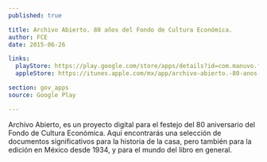 ```yaml
---
published: true

title: Archivo Abierto. 80 años del Fondo de Cultura Económica.
author: FCE
date: 2015-06-26

links:
  playStore: https://play.google.com/store/apps/details?id=com.manuvo.fce80
  appleStore: https://itunes.apple.com/mx/app/archivo-abierto.-80-anos-del/id912009439?mt=8

section: gov_apps
source: Google Play

---
```

Archivo Abierto, es un proyecto digital para el festejo del 80 aniversario del Fondo de Cultura Económica. Aquí encontrarás una selección de documentos significativos para la historia de la casa, pero también para la edición en México desde 1934, y para el mundo del libro en general.
